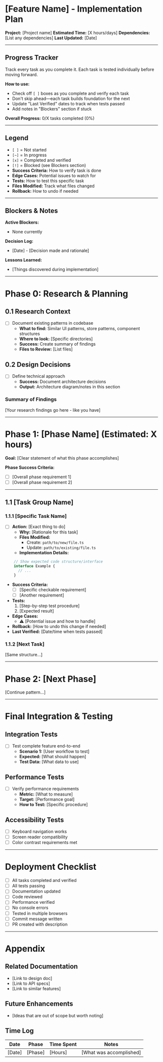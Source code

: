 # [Feature Name] - Implementation Plan

**Project:** [Project name]
**Estimated Time:** [X hours/days]
**Dependencies:** [List any dependencies]
**Last Updated:** [Date]

---

## Progress Tracker

Track every task as you complete it. Each task is tested individually before moving forward.

**How to use:**
- Check off `[ ]` boxes as you complete and verify each task
- Don't skip ahead—each task builds foundation for the next
- Update "Last Verified" dates to track when tests passed
- Add notes in "Blockers" section if stuck

**Overall Progress:** 0/X tasks completed (0%)

---

## Legend

- `[ ]` = Not started
- `[~]` = In progress
- `[x]` = Completed and verified
- `[!]` = Blocked (see Blockers section)
- **Success Criteria:** How to verify task is done
- **Edge Cases:** Potential issues to watch for
- **Tests:** How to test this specific task
- **Files Modified:** Track what files changed
- **Rollback:** How to undo if needed

---

## Blockers & Notes

**Active Blockers:**
- None currently

**Decision Log:**
- [Date] - [Decision made and rationale]

**Lessons Learned:**
- [Things discovered during implementation]

---

# Phase 0: Research & Planning

## 0.1 Research Context
- [ ] Document existing patterns in codebase
  - **What to find:** Similar UI patterns, store patterns, component structures
  - **Where to look:** [Specific directories]
  - **Success:** Create summary of findings
  - **Files to Review:** [List files]

## 0.2 Design Decisions
- [ ] Define technical approach
  - **Success:** Document architecture decisions
  - **Output:** Architecture diagram/notes in this section

### Summary of Findings

[Your research findings go here - like you have]

---

# Phase 1: [Phase Name] (Estimated: X hours)

**Goal:** [Clear statement of what this phase accomplishes]

**Phase Success Criteria:**
- [ ] [Overall phase requirement 1]
- [ ] [Overall phase requirement 2]

---

## 1.1 [Task Group Name]

### 1.1.1 [Specific Task Name]
- [ ] **Action:** [Exact thing to do]
  - **Why:** [Rationale for this task]
  - **Files Modified:**
    - Create: `path/to/new/file.ts`
    - Update: `path/to/existing/file.ts`
  - **Implementation Details:**
````typescript
    // Show expected code structure/interface
    interface Example {
      // ...
    }
````
  - **Success Criteria:**
    - [ ] [Specific checkable requirement]
    - [ ] [Another requirement]
  - **Tests:**
    1. [Step-by-step test procedure]
    2. [Expected result]
  - **Edge Cases:**
    - ⚠️ [Potential issue and how to handle]
  - **Rollback:** [How to undo this change if needed]
  - **Last Verified:** [Date/time when tests passed]

### 1.1.2 [Next Task]
[Same structure...]

---

# Phase 2: [Next Phase]

[Continue pattern...]

---

# Final Integration & Testing

## Integration Tests
- [ ] Test complete feature end-to-end
  - **Scenario 1:** [User workflow to test]
  - **Expected:** [What should happen]
  - **Test Data:** [What data to use]

## Performance Tests
- [ ] Verify performance requirements
  - **Metric:** [What to measure]
  - **Target:** [Performance goal]
  - **How to Test:** [Specific procedure]

## Accessibility Tests
- [ ] Keyboard navigation works
- [ ] Screen reader compatibility
- [ ] Color contrast requirements met

---

# Deployment Checklist

- [ ] All tasks completed and verified
- [ ] All tests passing
- [ ] Documentation updated
- [ ] Code reviewed
- [ ] Performance verified
- [ ] No console errors
- [ ] Tested in multiple browsers
- [ ] Commit message written
- [ ] PR created with description

---

# Appendix

## Related Documentation
- [Link to design doc]
- [Link to API specs]
- [Link to similar features]

## Future Enhancements
- [Ideas that are out of scope but worth noting]

## Time Log
| Date | Phase | Time Spent | Notes |
|------|-------|------------|-------|
| [Date] | [Phase] | [Hours] | [What was accomplished] |